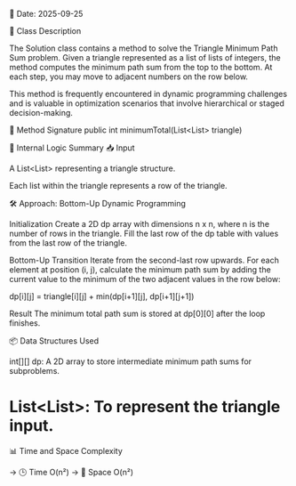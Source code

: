 📅 Date:
2025-09-25

📌 Class Description

The Solution class contains a method to solve the Triangle Minimum Path Sum problem. Given a triangle represented as a list of lists of integers, the method computes the minimum path sum from the top to the bottom. At each step, you may move to adjacent numbers on the row below.

This method is frequently encountered in dynamic programming challenges and is valuable in optimization scenarios that involve hierarchical or staged decision-making.

🔧 Method Signature
public int minimumTotal(List<List<Integer>> triangle)

🧠 Internal Logic Summary
📥 Input

A List<List<Integer>> representing a triangle structure.

Each list within the triangle represents a row of the triangle.

🛠 Approach: Bottom-Up Dynamic Programming

Initialization
Create a 2D dp array with dimensions n x n, where n is the number of rows in the triangle.
Fill the last row of the dp table with values from the last row of the triangle.

Bottom-Up Transition
Iterate from the second-last row upwards. For each element at position (i, j), calculate the minimum path sum by adding the current value to the minimum of the two adjacent values in the row below:

dp[i][j] = triangle[i][j] + min(dp[i+1][j], dp[i+1][j+1])


Result
The minimum total path sum is stored at dp[0][0] after the loop finishes.

📦 Data Structures Used

int[][] dp: A 2D array to store intermediate minimum path sums for subproblems.

# List<List<Integer>>: To represent the triangle input.

📊 Time and Space Complexity

-> 🕒 Time	O(n²)
-> 🧠 Space	O(n²)